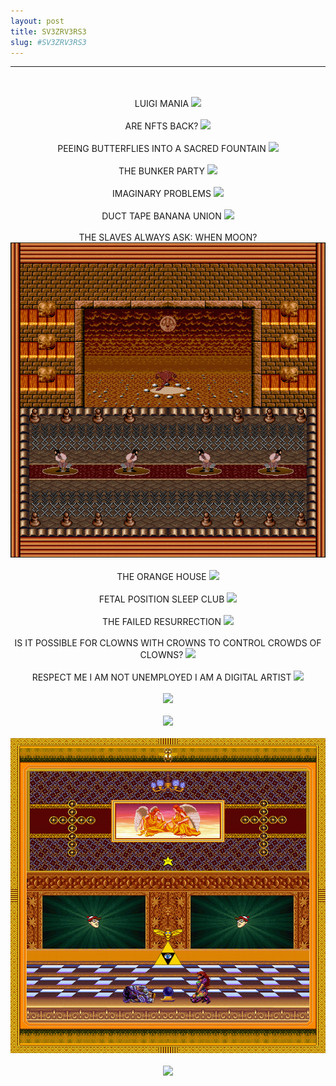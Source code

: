 ```yaml
---
layout: post
title: SV3ZRV3RS3
slug: #SV3ZRV3RS3
---
```

---
<p class="description" style="text-align: center;">
  <br>
  <br> 
  LUIGI MANIA
<img src="/assets/SV3ZRV3RS3-07.gif " />
  <br>
  <br>
  ARE NFTS BACK?
<img src="/assets/SV3ZRV3RS3-08.gif " />
  <br>
  <br>
  PEEING BUTTERFLIES INTO A SACRED FOUNTAIN
  <img src="/assets/SV3ZRV3RS3-09.gif " />
  <br>
  <br>
  THE BUNKER PARTY
  <img src="/assets/SV3ZRV3RS3-10.gif " />
  <br>
  <br>
  IMAGINARY PROBLEMS
  <img src="/assets/SV3ZRV3RS3-11.gif " />
  <br>
  <br>
  DUCT TAPE BANANA UNION
  <img src="/assets/SV3ZRV3RS3-12.gif " />
  <br>
  <br>
  THE SLAVES ALWAYS ASK: WHEN MOON?
  <img src="/assets/SV3ZRV3RS3-13.gif " />
  <br>
  <br>
  THE ORANGE HOUSE
  <img src="/assets/SV3ZRV3RS3-14.gif " />
  <br>
  <br>
  FETAL POSITION SLEEP CLUB
  <img src="/assets/SV3ZRV3RS3-15.gif " />
  <br>
  <br>
  THE FAILED RESURRECTION
  <img src="/assets/SV3ZRV3RS3-16.gif " />
  <br>
  <br>
  IS IT POSSIBLE FOR CLOWNS WITH CROWNS TO     CONTROL CROWDS OF CLOWNS?
  <img src="/assets/SV3ZRV3RS3-17.gif " />
  <br>
  <br>
  RESPECT ME I AM NOT UNEMPLOYED  I AM A       DIGITAL ARTIST
  <img src="/assets/SV3ZRV3RS3-18.gif " />
  <br>
  <br>
  <img src="/assets/SV3ZRV3RS3-19.gif " />
  <br>
  <br>
  <img src="/assets/SV3ZRV3RS3-20.gif " />
  <br>
  <br>
  <img src="/assets/SV3ZRV3RS3-21.gif " />
  <br>
  <br>
  <img src="/assets/SV3ZRV3RS3-22.gif " />
  <br>
  <br>
